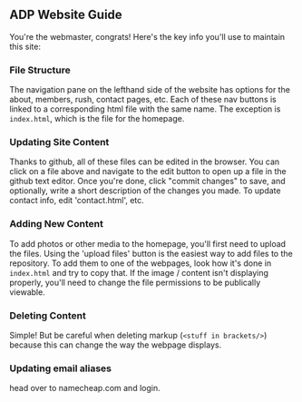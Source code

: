 ## ADP Website Guide
You're the webmaster, congrats! Here's the key info you'll use to maintain this site:
### File Structure
The navigation pane on the lefthand side of the website has options for the about, members, rush, contact pages, etc. Each of these nav buttons is linked to a corresponding html file with the same name. The exception is `index.html`, which is the file for the homepage.

### Updating Site Content
Thanks to github, all of these files can be edited in the browser. You can click on a file above and navigate to the edit button to open up a file in the github text editor. Once you're done, click "commit changes" to save, and optionally, write a short description of the changes you made.
To update contact info, edit 'contact.html', etc.

### Adding New Content
To add photos or other media to the homepage, you'll first need to upload the files. Using the 'upload files' button is the easiest way to add files to the repository. To add them to one of the webpages, look how it's done in `index.html` and try to copy that. If the image / content isn't displaying properly, you'll need to change the file permissions to be publically viewable.

### Deleting Content
Simple! But be careful when deleting markup (`<stuff in brackets/>`) because this can change the way the webpage displays.

### Updating email aliases
head over to namecheap.com and login. 